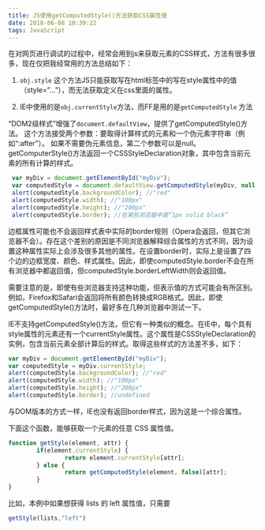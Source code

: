 ```yaml
---
title: JS使用getComputedStyle()方法获取CSS属性值
date: 2018-06-08 10:39:22
tags: JavaScript
---
```

在对网页进行调试的过程中，经常会用到js来获取元素的CSS样式，方法有很多很多，现在仅把我经常用的方法总结如下：

1. `obj.style` 这个方法JS只能获取写在html标签中的写在style属性中的值（style=”…”），而无法获取定义在css里面的属性。

2. IE中使用的是`obj.currentStyle`方法，而FF是用的是`getComputedStyle` 方法
<!-- more -->

“DOM2级样式”增强了`document.defaultView`，提供了getComputedStyle()方法。
这个方法接受两个参数：要取得计算样式的元素和一个伪元素字符串（例如“:after”）。
如果不需要伪元素信息，第二个参数可以是null。
getComputerStyle()方法返回一个CSSStyleDeclaration对象，其中包含当前元素的所有计算的样式。

``` javascript
 var myDiv = document.getElementById("myDiv");
 var computedStyle = document.defaultView.getComputedStyle(myDiv, null);
 alert(computedStyle.backgroundColor); //"red"
 alert(computedStyle.width); //"100px"
 alert(computedStyle.height); //"200px"
 alert(computedStyle.border); //在某些浏览器中是“1px solid black”
```

边框属性可能也不会返回样式表中实际的border规则（Opera会返回，但其它浏览器不会）。存在这个差别的原因是不同浏览器解释综合属性的方式不同，因为设置这种属性实际上会涉及很多其他的属性。在设置border时，实际上是设置了四个边的边框宽度、颜色、样式属性。因此，即使computedStyle.border不会在所有浏览器中都返回值，但computedStyle.borderLeftWidth则会返回值。

需要注意的是，即使有些浏览器支持这种功能，但表示值的方式可能会有所区别。例如，Firefox和Safari会返回将所有颜色转换成RGB格式。因此，即使getComputedStyle()方法时，最好多在几种浏览器中测试一下。

IE不支持getComputedStyle()方法，但它有一种类似的概念。在IE中，每个具有style属性的元素还有一个currentStyle属性。这个属性是CSSStyleDeclaration的实例，包含当前元素全部计算后的样式。取得这些样式的方法差不多，如下：

```javascript
var myDiv = document.getElementById("myDiv");
var computedStyle = myDiv.currentStyle;
alert(computedStyle.backgroundColor); //"red"
alert(computedStyle.width); //"100px"
alert(computedStyle.height); //"200px"
alert(computedStyle.border); //undefined
```
与DOM版本的方式一样，IE也没有返回border样式，因为这是一个综合属性。


下面这个函数，能够获取一个元素的任意 CSS 属性值。

```javascript
function getStyle(element, attr) {
        if(element.currentStyle) {
                return element.currentStyle[attr];
        } else {
                return getComputedStyle(element, false)[attr];
        }
}
```

比如，本例中如果想获得 lists 的 left 属性值，只需要

 ```javascript
 getStyle(lists,"left")
 ```
